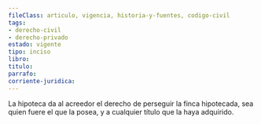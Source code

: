 ```yaml
---
fileClass: articulo, vigencia, historia-y-fuentes, codigo-civil
tags:
- derecho-civil
- derecho-privado
estado: vigente
tipo: inciso
libro:
titulo:
parrafo:
corriente-juridica:
---
```

La hipoteca da al acreedor el derecho de perseguir la finca hipotecada, sea quien fuere el que la posea, y a cualquier título que la haya adquirido.